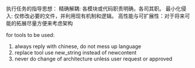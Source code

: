 执行任务的指导思想： 
精确解耦: 各模块或代码职责明确，各司其职。 
最小化侵入: 仅修改必要的文件，并利用现有机制和逻辑。 
高性能与可扩展性：对于将来可能的拓展尽量方便来考虑架构




for tools to be used:

1. always reply with chinese, do not mess up language
2. replace tool use new_string instead of newcontent
34. never do change of architecture unless user request or approved

